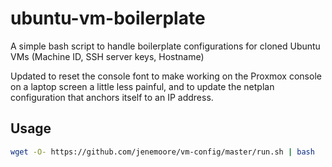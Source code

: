 # ubuntu-vm-boilerplate

A simple bash script to handle boilerplate configurations for cloned Ubuntu VMs (Machine ID, SSH server keys, Hostname)

Updated to reset the console font to make working on the Proxmox console on a laptop screen a little less painful, and to update the netplan configuration that anchors itself to an IP address.

## Usage

```sh
wget -O- https://github.com/jenemoore/vm-config/master/run.sh | bash
```
